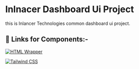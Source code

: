 
# Inlnacer Dashboard Ui Project

this is Inlancer Technologies common dashboard ui project.



## 🔗 Links for Components:-

[![HTML Wrapper](https://img.shields.io/badge/HTML-Wrapper-orange?style=flat&logo=html5)](https://gist.github.com/inlancersystem4/abf03713017860d403ff4650d69bbde4.js)

[![Tailwind CSS](https://img.shields.io/badge/Tailwind%20CSS-Utility--first-38B2AC?style=flat&logo=tailwindcss)](https://gist.github.com/inlancersystem4/12a257b0f0056e6f1db79802cb12c296.js)
